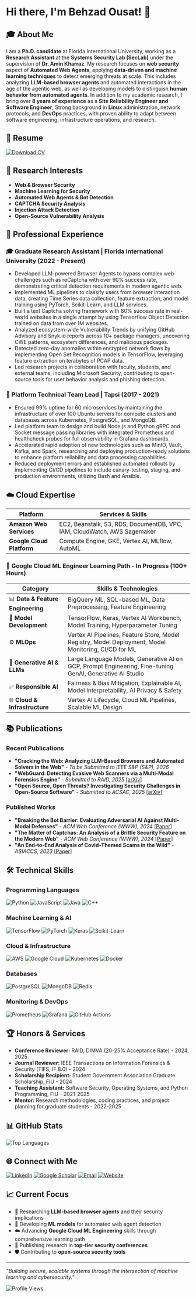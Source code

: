 # Hi there, I'm Behzad Ousat! 👋

## 🎓 About Me

I am a **Ph.D. candidate** at Florida International University, working as a **Research Assistant** at the **Systems Security Lab (SecLab)** under the supervision of **Dr. Amin Kharraz**. My research focuses on **web security** aspect of **Automated Web Agents**, applying **data-driven and machine learning techniques** to detect emerging threats at scale. This includes analyzing **LLM-based browser agents** and automated interactions in the age of the agentic web, as well as developing models to distinguish **human behavior from automated agents**.
In addition to my academic research, I bring over **8 years of experience** as a **Site Reliability Engineer and Software Engineer**, Strong background in **Linux** administration, network protocols, and **DevOps**
practices, with proven ability to adapt between software engineering, infrastructure operations, and research.

## 📄 Resume

[![Download CV](https://img.shields.io/badge/Download-CV-blue?style=for-the-badge&logo=adobe-acrobat-reader&logoColor=white)](https://github.com/behzad-ost/behzad-ost/blob/main/Behzad%20Ousat%20Resume%20-%20Oct%2025.pdf)

## 🔬 Research Interests

- **Web & Browser Security**
- **Machine Learning for Security**
- **Automated Web Agents & Bot Detection**
- **CAPTCHA Security Analysis**
- **Injection Attack Detection**
- **Open-Source Vulnerability Analysis**

## 🏢 Professional Experience

### 🎓 Graduate Research Assistant | Florida International University (2022 - Present)
- Developed LLM-powered Browser Agents to bypass complex web challenges such as reCaptcha with over 90% success rate, demonstrating critical detection requirements in modern agentic web.
- Implemented ML pipelines to classify users from browser interaction data, creating Time Series data collection, feature extraction, and model training using PyTorch, Scikit-Learn, and LLM services.
- Built a text Captcha solving framework with 80% success rate in real-world websites in a single attempt by using Tensorflow Object Detection trained on data from over 1M websites.
- Analyzed ecosystem-wide Vulnerability Trends by unifying GitHub Advisory and Snyk.io reports across 10+ package managers, uncovering CWE patterns, ecosystem differences, and malicious packages.
- Detected zero-day anomalies within encrypted network flows by implementing Open Set Recognition models in TensorFlow, leveraging feature extraction on terabytes of PCAP data.
- Led research projects in collaboration with faculty, students, and external teams, including Microsoft Security, contributing to open-source tools for user behavior analysis and phishing detection.

### 🚀 Platform Technical Team Lead | Tapsi (2017 - 2021)
- Ensured 99% uptime for 60 microservices by maintaining the infrastructure of over 100 Ubuntu servers for compute clusters and databases across Kubernetes, PostgreSQL, and MongoDB.
- Led platform team to design and build Node.js and Python gRPC and Socket message passing libraries with integrated Prometheus and healthcheck probes for full observability in Grafana dashboards.
- Accelerated rapid adoption of new technologies such as MinIO, Vault, Kafka, and Spark, researching and deploying production-ready solutions to enhance platform reliability and data processing capabilities.
- Reduced deployment errors and established automated rollouts by implementing CI/CD pipelines to include canary-testing, staging, and production environments, utilizing Bash and Ansible.

## ☁️ Cloud Expertise

| Platform | Services & Skills |
|----------|------------------|
| **Amazon Web Services** | EC2, Beanstalk, S3, RDS, DocumentDB, VPC, IAM, CloudWatch, AWS Sagemaker |
| **Google Cloud Platform** | Compute Engine, GKE, Vertex AI, MLflow, AutoML |

### 🚀 Google Cloud ML Engineer Learning Path - In Progress (100+ Hours)

| Category | Skills & Technologies |
|----------|----------------------|
| 📊 **Data & Feature Engineering** | BigQuery ML, SQL-based ML, Data Preprocessing, Feature Engineering |
| 🤖 **Model Development** | TensorFlow, Keras, Vertex AI Workbench, Model Training, Hyperparameter Tuning |
| ⚙️ **MLOps** | Vertex AI Pipelines, Feature Store, Model Registry, Model Deployment, Model Monitoring, CI/CD for ML |
| 🧠 **Generative AI & LLMs** | Large Language Models, Generative AI on GCP, Prompt Engineering, Fine-tuning GenAI, Generative AI Studio |
| ✅ **Responsible AI** | Fairness & Bias Mitigation, Explainable AI, Model Interpretability, AI Privacy & Safety |
| 🌐 **Cloud & Infrastructure** | Vertex AI Lifecycle, Cloud ML Pipelines, Scalable ML Design |

## 📚 Publications

### Recent Publications
- **"Cracking the Web: Analyzing LLM-Based Browsers and Automated Solvers in the Web"** - *To be Submitted to IEEE S&P (S&P), 2026*
- **"WebGuard: Detecting Evasive Web Scanners via a Multi‑Modal Forensics Engine"** - *Submitted to RAID, 2025* [[arXiv]](https://arxiv.org/abs/2412.07005)
- **"Open Source, Open Threats? Investigating Security Challenges in Open-Source Software"** - *Submitted to ACSAC, 2025* [[arXiv]](https://arxiv.org/abs/2506.12995)

### Published Works
- **"Breaking the Bot Barrier: Evaluating Adversarial AI Against Multi-Modal Defenses"** - *ACM Web Conference (WWW), 2024* [[Paper]](https://dl.acm.org/doi/abs/10.1145/3589335.3651474)
- **"The Matter of Captchas: An Analysis of a Brittle Security Feature on the Modern Web"** - *ACM Web Conference (WWW), 2024* [[Paper]](https://dl.acm.org/doi/abs/10.1145/3589334.3645619)
- **"An End‑to‑End Analysis of Covid‑Themed Scams in the Wild"** - *ASIACCS, 2023* [[Paper]](https://dl.acm.org/doi/abs/10.1145/3579856.3595805)

## 🛠️ Technical Skills

### Programming Languages
![Python](https://img.shields.io/badge/Python-3776AB?style=for-the-badge&logo=python&logoColor=white)
![JavaScript](https://img.shields.io/badge/JavaScript-F7DF1E?style=for-the-badge&logo=javascript&logoColor=black)
![Java](https://img.shields.io/badge/Java-ED8B00?style=for-the-badge&logo=java&logoColor=white)
![C++](https://img.shields.io/badge/C++-00599C?style=for-the-badge&logo=cplusplus&logoColor=white)

### Machine Learning & AI
![TensorFlow](https://img.shields.io/badge/TensorFlow-FF6F00?style=for-the-badge&logo=tensorflow&logoColor=white)
![PyTorch](https://img.shields.io/badge/PyTorch-EE4C2C?style=for-the-badge&logo=pytorch&logoColor=white)
![Keras](https://img.shields.io/badge/Keras-D00000?style=for-the-badge&logo=keras&logoColor=white)
![Scikit-Learn](https://img.shields.io/badge/scikit--learn-F7931E?style=for-the-badge&logo=scikit-learn&logoColor=white)

### Cloud & Infrastructure
![AWS](https://img.shields.io/badge/AWS-232F3E?style=for-the-badge&logo=amazon-aws&logoColor=white)
![Google Cloud](https://img.shields.io/badge/Google_Cloud-4285F4?style=for-the-badge&logo=google-cloud&logoColor=white)
![Kubernetes](https://img.shields.io/badge/Kubernetes-326CE5?style=for-the-badge&logo=kubernetes&logoColor=white)
![Docker](https://img.shields.io/badge/Docker-2496ED?style=for-the-badge&logo=docker&logoColor=white)

### Databases
![PostgreSQL](https://img.shields.io/badge/PostgreSQL-316192?style=for-the-badge&logo=postgresql&logoColor=white)
![MongoDB](https://img.shields.io/badge/MongoDB-4EA94B?style=for-the-badge&logo=mongodb&logoColor=white)
![Redis](https://img.shields.io/badge/Redis-DC382D?style=for-the-badge&logo=redis&logoColor=white)

### Monitoring & DevOps
![Prometheus](https://img.shields.io/badge/Prometheus-E6522C?style=for-the-badge&logo=prometheus&logoColor=white)
![Grafana](https://img.shields.io/badge/Grafana-F46800?style=for-the-badge&logo=grafana&logoColor=white)
![GitHub Actions](https://img.shields.io/badge/GitHub_Actions-2088FF?style=for-the-badge&logo=github-actions&logoColor=white)

## 🏆 Honors & Services

- **Conference Reviewer:** RAID, DIMVA (20-25% Acceptance Rate) - 2024, 2025
- **Journal Reviewer:** IEEE Transactions on Information Forensics & Security (TIFS, IF 8.0) - 2024
- **Scholarship Recipient:** Student Government Association Graduate Scholarship, FIU - 2024
- **Teaching Assistant:** Software Security, Operating Systems, and Python Programming, FIU - 2021-2025
- **Mentor:** Research methodologies, coding practices, and project planning for graduate students - 2022-2025

## 📊 GitHub Stats
<!-- 
![Behzad's GitHub stats](https://github-readme-stats.vercel.app/api?username=behzad-ost&show_icons=true&theme=radical) -->

![Top Languages](https://github-readme-stats.vercel.app/api/top-langs/?username=behzad-ost&layout=compact&theme=radical)

## 🌐 Connect with Me

[![LinkedIn](https://img.shields.io/badge/LinkedIn-0077B5?style=for-the-badge&logo=linkedin&logoColor=white)](https://linkedin.com/in/behzad-ousat)
[![Google Scholar](https://img.shields.io/badge/Google_Scholar-4285F4?style=for-the-badge&logo=google-scholar&logoColor=white)](https://scholar.google.com/citations?user=QHF_oV4AAAAJ&hl=en&oi=ao)
[![Email](https://img.shields.io/badge/Email-D14836?style=for-the-badge&logo=gmail&logoColor=white)](mailto:behzad.ost@gmail.com)
[![Website](https://img.shields.io/badge/Website-000000?style=for-the-badge&logo=About.me&logoColor=white)](https://behzad-ost.github.io/)

## 📈 Current Focus

- 🔬 Researching **LLM-based browser agents** and their security implications
- 🤖 Developing **ML models** for automated web agent detection
- ☁️ Advancing **Google Cloud ML Engineering** skills through comprehensive learning path
- 📝 Publishing research in **top-tier security conferences**
- 🛡️ Contributing to **open-source security tools**

---

*"Building secure, scalable systems through the intersection of machine learning and cybersecurity."*

![Profile Views](https://komarev.com/ghpvc/?username=behzad-ost&color=blue&style=flat-square)
